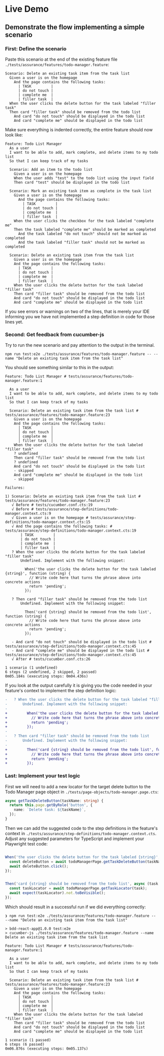 # Live Demo

## Demonstrate the flow implementing a simple scenario

### First: Define the scenario

Paste this scenario at the end of the existing feature file `./tests/assurance/features/todo-manager.feature`:

```gherkin
Scenario: Delete an existing task item from the task list
  Given a user is on the homepage
    And the page contains the following tasks:
      | TASK         |
      | do not touch |
      | complete me  |
      | filler task  |
  When the user clicks the delete button for the task labeled "filler task"
  Then card "filler task" should be removed from the todo list
    And card "do not touch" should be displayed in the todo list
    And card "complete me" should be displayed in the todo list
```

Make sure everything is indented correctly, the entire feature should now look like:

```gherkin
Feature: Todo List Manager
  As a user
  I want to be able to add, mark complete, and delete items to my todo list
  So that I can keep track of my tasks

  Scenario: Add an item to the todo list
    Given a user is on the homepage
    When the user adds "test" to the todo list using the input field
    Then card "test" should be displayed in the todo list

  Scenario: Mark an existing task item as complete in the task list
    Given a user is on the homepage
      And the page contains the following tasks:
        | TASK         |
        | do not touch |
        | complete me  |
        | filler task  |
    When the user clicks the checkbox for the task labeled "complete me"
    Then the task labeled "complete me" should be marked as completed
      And the task labeled "do not touch" should not be marked as completed
      And the task labeled "filler task" should not be marked as completed

  Scenario: Delete an existing task item from the task list
    Given a user is on the homepage
    And the page contains the following tasks:
      | TASK         |
      | do not touch |
      | complete me  |
      | filler task  |
    When the user clicks the delete button for the task labeled "filler task"
    Then card "filler task" should be removed from the todo list
    And card "do not touch" should be displayed in the todo list
    And card "complete me" should be displayed in the todo list
```

If you see errors or warnings on two of the lines, that is merely your IDE informing you we have not implemented
a step definition in code for those lines yet.

### Second: Get feedback from cucumber-js

Try to run the new scenario and pay attention to the output in the terminal.

```shell
npm run test:e2e ./tests/assurance/features/todo-manager.feature -- --name "Delete an existing task item from the task list"
```

You should see something similar to this in the output:

```shell
Feature: Todo List Manager # tests/assurance/features/todo-manager.feature:1

  As a user
  I want to be able to add, mark complete, and delete items to my todo list
  So that I can keep track of my tasks

  Scenario: Delete an existing task item from the task list # tests/assurance/features/todo-manager.feature:23
    Given a user is on the homepage
    And the page contains the following tasks:
      │ TASK         │
      │ do not touch │
      │ complete me  │
      │ filler task  │
    When the user clicks the delete button for the task labeled "filler task"
    ? undefined
    Then card "filler task" should be removed from the todo list
    ? undefined
    And card "do not touch" should be displayed in the todo list
    - skipped
    And card "complete me" should be displayed in the todo list
    - skipped

Failures:

1) Scenario: Delete an existing task item from the task list # tests/assurance/features/todo-manager.feature:23
   √ Before # tests/cucumber.conf.cts:19
   √ Before # tests/assurance/step-definitions/todo-manager.context.cts:9
   √ Given a user is on the homepage # tests/assurance/step-definitions/todo-manager.context.cts:15
   √ And the page contains the following tasks: # tests/assurance/step-definitions/todo-manager.context.cts:19
       | TASK         |
       | do not touch |
       | complete me  |
       | filler task  |
   ? When the user clicks the delete button for the task labeled "filler task"
       Undefined. Implement with the following snippet:

         When('the user clicks the delete button for the task labeled {string}', function (string) {
           // Write code here that turns the phrase above into concrete actions
           return 'pending';
         });

   ? Then card "filler task" should be removed from the todo list
       Undefined. Implement with the following snippet:

         Then('card {string} should be removed from the todo list', function (string) {
           // Write code here that turns the phrase above into concrete actions
           return 'pending';
         });

   - And card "do not touch" should be displayed in the todo list # tests/assurance/step-definitions/todo-manager.context.cts:45
   - And card "complete me" should be displayed in the todo list # tests/assurance/step-definitions/todo-manager.context.cts:45
   √ After # tests/cucumber.conf.cts:26

1 scenario (1 undefined)
6 steps (2 undefined, 2 skipped, 2 passed)
0m05.184s (executing steps: 0m04.436s)
```

If you look at the output carefully it is giving you the code needed in your feature's context to implement the step definition logic:

```diff
-   ? When the user clicks the delete button for the task labeled "filler task"
-       Undefined. Implement with the following snippet:
-
+         When('the user clicks the delete button for the task labeled {string}', function (string) {
+           // Write code here that turns the phrase above into concrete actions
+           return 'pending';
+         });
-
-   ? Then card "filler task" should be removed from the todo list
-       Undefined. Implement with the following snippet:
-
+         Then('card {string} should be removed from the todo list', function (string) {
+           // Write code here that turns the phrase above into concrete actions
+           return 'pending';
+         });
```

### Last: Implement your test logic

First we will need to add a new locator for the target delete button to the Todo Manager page object in `./tests/page-objects/todo-manager.page.cts`:

```typescript
async getTaskDeleteButton(taskName: string) {
  return this.page.getByRole('button', {
    name: `Delete task: ${taskName}`,
  });
}
```

Then we can add the suggested code to the step definitions in the feature's context in
`./tests/assurance/step-definitions/todo-manager.context.cts`. Adjust any suggested parameters for TypeScript and implement your Playwright test code:

```typescript

When('the user clicks the delete button for the task labeled {string}', async (taskName: string) => {
  const deleteButton = await todoManagerPage.getTaskDeleteButton(taskName);
  await deleteButton.click();
});


Then('card {string} should be removed from the todo list', async (task: string) => {
  const taskLocator = await todoManagerPage.getTaskLocator(task);
  await expect(taskLocator).not.toBeVisible();
});

```

Which should result in a successful run if we did everything correctly:

```shell
❯ npm run test:e2e ./tests/assurance/features/todo-manager.feature -- --name "Delete an existing task item from the task list"

> bdd-react-app@1.0.0 test:e2e
> cucumber-js ./tests/assurance/features/todo-manager.feature --name Delete an existing task item from the task list

Feature: Todo List Manager # tests/assurance/features/todo-manager.feature:1

  As a user
  I want to be able to add, mark complete, and delete items to my todo list
  So that I can keep track of my tasks

  Scenario: Delete an existing task item from the task list # tests/assurance/features/todo-manager.feature:23
    Given a user is on the homepage
    And the page contains the following tasks:
      │ TASK         │
      │ do not touch │
      │ complete me  │
      │ filler task  │
    When the user clicks the delete button for the task labeled "filler task"
    Then card "filler task" should be removed from the todo list
    And card "do not touch" should be displayed in the todo list
    And card "complete me" should be displayed in the todo list

1 scenario (1 passed)
6 steps (6 passed)
0m06.876s (executing steps: 0m05.137s)

```

